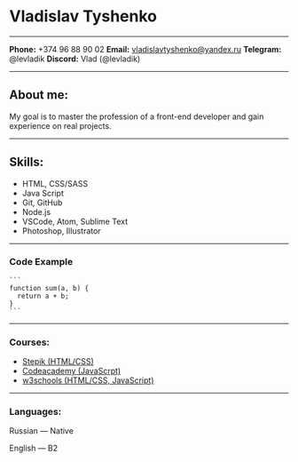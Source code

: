 # Vladislav Tyshenko

---

**Phone:** +374 96 88 90 02
**Email:** vladislavtyshenko@yandex.ru
**Telegram:** @levladik
**Discord:** Vlad (@levladik)

---

## About me:

My goal is to master the profession of a front-end developer and gain experience on real projects.

---

## Skills:

- HTML, CSS/SASS
- Java Script
- Git, GitHub
- Node.js
- VSCode, Atom, Sublime Text
- Photoshop, Illustrator

---

### Code Example

````
```
function sum(a, b) {
  return a + b;
}
```
````

---

### Courses:

- [Stepik (HTML/CSS)](https://stepik.org/)
- [Codeacademy (JavaScrpt)](https://www.codecademy.com)
- [w3schools (HTML/CSS, JavaScript)](https://w3schools.com)

---

### Languages:

Russian — Native

English — B2
